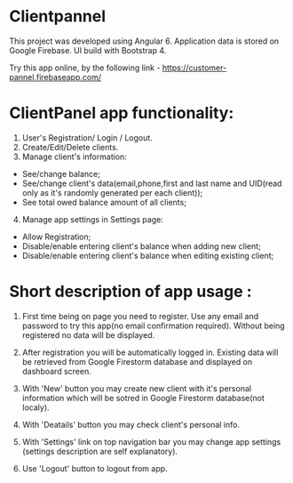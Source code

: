 # Clientpannel

This project was developed using Angular 6.
Application data is stored on Google Firebase.
UI build with Bootstrap 4.

Try this app online, by the following link - https://customer-pannel.firebaseapp.com/


# ClientPanel app functionality:

1. User's Registration/ Login / Logout.
2. Create/Edit/Delete clients.
3. Manage client's information: 
 - See/change balance;
 - See/change client's data(email,phone,first and last name and UID(read only as it's randomly generated per each client));
 - See total owed balance amount of all clients;
4. Manage app settings in Settings page:
 - Allow Registration;
 - Disable/enable entering client's balance when adding new client;
 - Disable/enable entering client's balance when editing existing client;




# Short description of app usage :

1. First time being on page you need to register. Use any email and password to try this app(no email confirmation required).
 Without being registered no data will be displayed.
 
2. After registration you will be automatically logged in. Existing data will be retrieved from Google Firestorm database and displayed on dashboard screen.

3. With 'New' button you may create new client with it's personal information which will be sotred in Google Firestorm database(not localy).

4. With 'Deatails' button you may check client's personal info.

5. With 'Settings' link on  top navigation bar you may change app settings (settings description are self explanatory).

6. Use 'Logout' button to logout from app.

